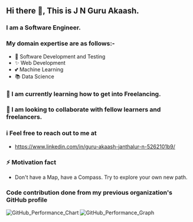 ## Hi there 👋, This is J N Guru Akaash.

<!--
**guruakaashjn/guruakaashjn** is a ✨ _special_ ✨ repository because its `README.md` (this file) appears on your GitHub profile.
Here are some ideas to get you started:
- 🔭 I’m currently working on ...
- 🌱 I’m currently learning ...
- 👯 I’m looking to collaborate on ...
- 🤔 I’m looking for help with ...
- 💬 Ask me about ...
- 📫 How to reach me: ...
- 😄 Pronouns: ...
- ⚡ Fun fact: ...
-->

### I am a Software Engineer.

### My domain expertise are as follows:-

- 💖 Software Development and Testing
- ✨ Web Development
- 💕 Machine Learning
- 📚 Data Science

### 🌱 I am currently learning how to get into Freelancing.
### 👯 I am looking to collaborate with fellow learners and freelancers.

### ℹ Feel free to reach out to me at
- https://www.linkedin.com/in/guru-akaash-janthalur-n-5262101b9/

### ⚡ Motivation fact
- Don't have a Map, have a Compass. Try to explore your own new path.

### Code contribution done from my previous organization's GitHub profile
![GitHub_Performance_Chart](https://github.com/user-attachments/assets/b3ff6d24-eb4b-4d3b-bd33-21a0d12b1969)
![GitHub_Performance_Graph](https://github.com/user-attachments/assets/67b59c8b-a469-4676-8df3-7d468aacf2d5)




